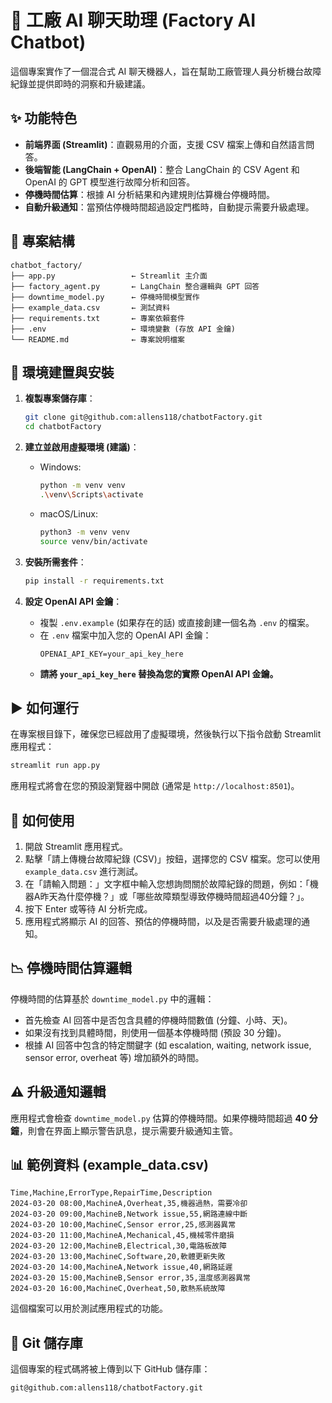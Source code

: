 # 🧠 工廠 AI 聊天助理 (Factory AI Chatbot)

這個專案實作了一個混合式 AI 聊天機器人，旨在幫助工廠管理人員分析機台故障紀錄並提供即時的洞察和升級建議。

## ✨ 功能特色

- **前端界面 (Streamlit)**：直觀易用的介面，支援 CSV 檔案上傳和自然語言問答。
- **後端智能 (LangChain + OpenAI)**：整合 LangChain 的 CSV Agent 和 OpenAI 的 GPT 模型進行故障分析和回答。
- **停機時間估算**：根據 AI 分析結果和內建規則估算機台停機時間。
- **自動升級通知**：當預估停機時間超過設定門檻時，自動提示需要升級處理。

## 📂 專案結構

```
chatbot_factory/
├── app.py                 ← Streamlit 主介面
├── factory_agent.py       ← LangChain 整合邏輯與 GPT 回答
├── downtime_model.py      ← 停機時間模型實作
├── example_data.csv       ← 測試資料
├── requirements.txt       ← 專案依賴套件
├── .env                   ← 環境變數 (存放 API 金鑰)
└── README.md              ← 專案說明檔案
```

## 🔧 環境建置與安裝

1.  **複製專案儲存庫**：

    ```bash
    git clone git@github.com:allens118/chatbotFactory.git
    cd chatbotFactory
    ```

2.  **建立並啟用虛擬環境 (建議)**：

    *   Windows:
        ```bash
        python -m venv venv
        .\venv\Scripts\activate
        ```
    *   macOS/Linux:
        ```bash
        python3 -m venv venv
        source venv/bin/activate
        ```

3.  **安裝所需套件**：

    ```bash
    pip install -r requirements.txt
    ```

4.  **設定 OpenAI API 金鑰**：

    *   複製 `.env.example` (如果存在的話) 或直接創建一個名為 `.env` 的檔案。
    *   在 `.env` 檔案中加入您的 OpenAI API 金鑰：
        ```dotenv
        OPENAI_API_KEY=your_api_key_here
        ```
    *   **請將 `your_api_key_here` 替換為您的實際 OpenAI API 金鑰。**

## ▶️ 如何運行

在專案根目錄下，確保您已經啟用了虛擬環境，然後執行以下指令啟動 Streamlit 應用程式：

```bash
streamlit run app.py
```

應用程式將會在您的預設瀏覽器中開啟 (通常是 `http://localhost:8501`)。

## 🚀 如何使用

1.  開啟 Streamlit 應用程式。
2.  點擊「請上傳機台故障紀錄 (CSV)」按鈕，選擇您的 CSV 檔案。您可以使用 `example_data.csv` 進行測試。
3.  在「請輸入問題：」文字框中輸入您想詢問關於故障紀錄的問題，例如：「機器A昨天為什麼停機？」或「哪些故障類型導致停機時間超過40分鐘？」。
4.  按下 Enter 或等待 AI 分析完成。
5.  應用程式將顯示 AI 的回答、預估的停機時間，以及是否需要升級處理的通知。

## 📉 停機時間估算邏輯

停機時間的估算基於 `downtime_model.py` 中的邏輯：

-   首先檢查 AI 回答中是否包含具體的停機時間數值 (分鐘、小時、天)。
-   如果沒有找到具體時間，則使用一個基本停機時間 (預設 30 分鐘)。
-   根據 AI 回答中包含的特定關鍵字 (如 escalation, waiting, network issue, sensor error, overheat 等) 增加額外的時間。

## ⚠️ 升級通知邏輯

應用程式會檢查 `downtime_model.py` 估算的停機時間。如果停機時間超過 **40 分鐘**，則會在界面上顯示警告訊息，提示需要升級通知主管。

## 📊 範例資料 (example_data.csv)

```csv
Time,Machine,ErrorType,RepairTime,Description
2024-03-20 08:00,MachineA,Overheat,35,機器過熱，需要冷卻
2024-03-20 09:00,MachineB,Network issue,55,網路連線中斷
2024-03-20 10:00,MachineC,Sensor error,25,感測器異常
2024-03-20 11:00,MachineA,Mechanical,45,機械零件磨損
2024-03-20 12:00,MachineB,Electrical,30,電路板故障
2024-03-20 13:00,MachineC,Software,20,軟體更新失敗
2024-03-20 14:00,MachineA,Network issue,40,網路延遲
2024-03-20 15:00,MachineB,Sensor error,35,溫度感測器異常
2024-03-20 16:00,MachineC,Overheat,50,散熱系統故障
```

這個檔案可以用於測試應用程式的功能。

## 🔗 Git 儲存庫

這個專案的程式碼將被上傳到以下 GitHub 儲存庫：

`git@github.com:allens118/chatbotFactory.git` 